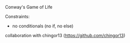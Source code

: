 Conway's Game of Life

Constraints:
* no conditionals (no if, no else)

collaboration with chingor13 (https://github.com/chingor13)
